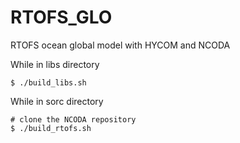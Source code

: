 # RTOFS_GLO

RTOFS ocean global model with HYCOM and NCODA

While in libs directory
```
$ ./build_libs.sh
```

While in sorc directory
```
# clone the NCODA repository
$ ./build_rtofs.sh
```
